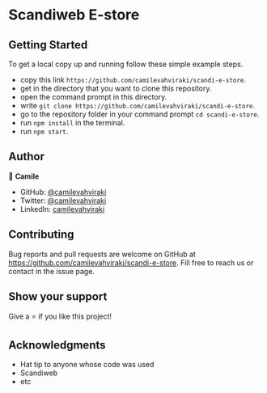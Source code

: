 # Scandiweb E-store

## Getting Started

To get a local copy up and running follow these simple example steps.

- copy this link `https://github.com/camilevahviraki/scandi-e-store`.
- get in the directory that you want to clone this repository.
- open the command prompt in this directory.
- write `git clone https://github.com/camilevahviraki/scandi-e-store`.
- go to the repository folder in your command prompt `cd scandi-e-store`.
- run `npm install` in the terminal.
- run `npm start`.


## Author

👤 **Camile**

- GitHub: [@camilevahviraki](https://github.com/camilevahviraki)
- Twitter: [@camilevahviraki](https://twitter.com/CamileVahviraki)
- LinkedIn: [camilevahviraki](https://www.linkedin.com/in/camile-vahviraki)

## Contributing

Bug reports and pull requests are welcome on GitHub at https://github.com/camilevahviraki/scandi-e-store. 
Fill free to reach us or contact in the issue page.

## Show your support

Give a ⭐️ if you like this project!

## Acknowledgments

- Hat tip to anyone whose code was used
- Scandiweb
- etc
